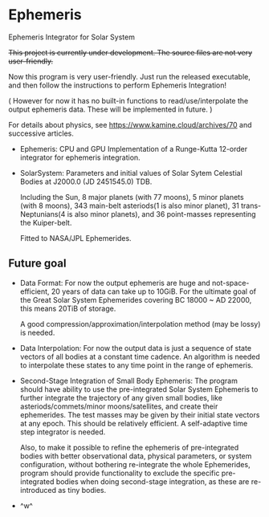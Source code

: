 # Ephemeris
Ephemeris Integrator for Solar System

<del> This project is currently under development. The source files are not very user-friendly. </del>

Now this program is very user-friendly. Just run the released executable, and then follow the instructions to perform Ephemeris Integration!

( However for now it has no built-in functions to read/use/interpolate the output ephemeris data. These will be implemented in future. )

For details about physics, see https://www.kamine.cloud/archives/70 and successive articles.

- Ephemeris: CPU and GPU Implementation of a Runge-Kutta 12-order integrator for ephemeris integration.

- SolarSystem: Parameters and initial values of Solar Sytem Celestial Bodies at J2000.0 (JD 2451545.0) TDB.

  Including the Sun, 8 major planets (with 77 moons), 5 minor planets (with 8 moons),
343 main-belt asteriods(1 is also minor planet), 31 trans-Neptunians(4 is also minor planets), and 36 point-masses representing the Kuiper-belt.

  Fitted to NASA/JPL Ephemerides.

## Future goal

- Data Format: For now the output ephemeris are huge and not-space-efficient, 20 years of data can take up to 10GiB. For the ultimate goal of the Great Solar System Ephemerides covering BC 18000 ~ AD 22000, this means 20TiB of storage.
  
  A good compression/approximation/interpolation method (may be lossy) is needed. 

- Data Interpolation: For now the output data is just a sequence of state vectors of all bodies at a constant time cadence. An algorithm is needed to interpolate these states to any time point in the range of ephemeris.

- Second-Stage Integration of Small Body Ephemeris: The program should have ability to use the pre-integrated Solar System Ephemeris to further integrate the trajectory of any given small bodies, like asteriods/commets/minor moons/satellites, and create their ephemerides. The test masses may be given by their initial state vectors at any epoch. This should be relatively efficient. A self-adaptive time step integrator is needed.

  Also, to make it possible to refine the ephemeris of pre-integrated bodies with better observational data, physical parameters, or system configuration, without bothering re-integrate the whole Ephemerides, program should provide functionality to exclude the specific pre-integrated bodies when doing second-stage integration, as these are re-introduced as tiny bodies.

- ^w^
